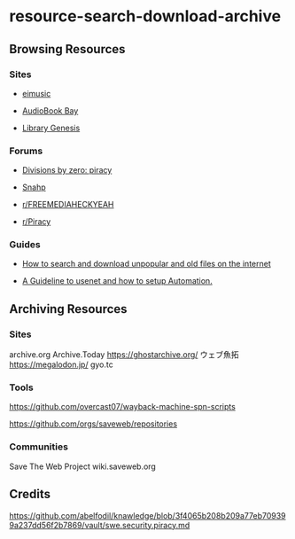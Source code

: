 # resource-search-download-archive

## Browsing Resources

### Sites

- [eimusic](https://eimusics.com/)

- [AudioBook Bay](https://audiobookbay.li/)

- [Library Genesis](https://libgen.rs/)

### Forums

- [Divisions by zero: piracy](https://lemmy.dbzer0.com/c/piracy)

- [Snahp](https://fora.snahp.eu/)

- [r/FREEMEDIAHECKYEAH](https://www.reddit.com/r/FREEMEDIAHECKYEAH/wiki/index/)

- [r/Piracy](https://www.reddit.com/r/Piracy/wiki/megathread/)

### Guides

- [How to search and download unpopular and old files on the internet](https://medium.com/@ValdikSS/how-to-search-and-download-unpopular-and-old-files-on-the-internet-e5947ef507ba)

- [A Guideline to usenet and how to setup Automation.](https://docs.google.com/document/d/1TwUrRj982WlWUhrxvMadq6gdH0mPW0CGtHsTOFWprCo/edit)

## Archiving Resources

### Sites

archive.org
Archive.Today
https://ghostarchive.org/
ウェブ魚拓 https://megalodon.jp/ gyo.tc

### Tools

https://github.com/overcast07/wayback-machine-spn-scripts

https://github.com/orgs/saveweb/repositories

### Communities

Save The Web Project wiki.saveweb.org

## Credits

https://github.com/abelfodil/knawledge/blob/3f4065b208b209a77eb709399a237dd56f2b7869/vault/swe.security.piracy.md
